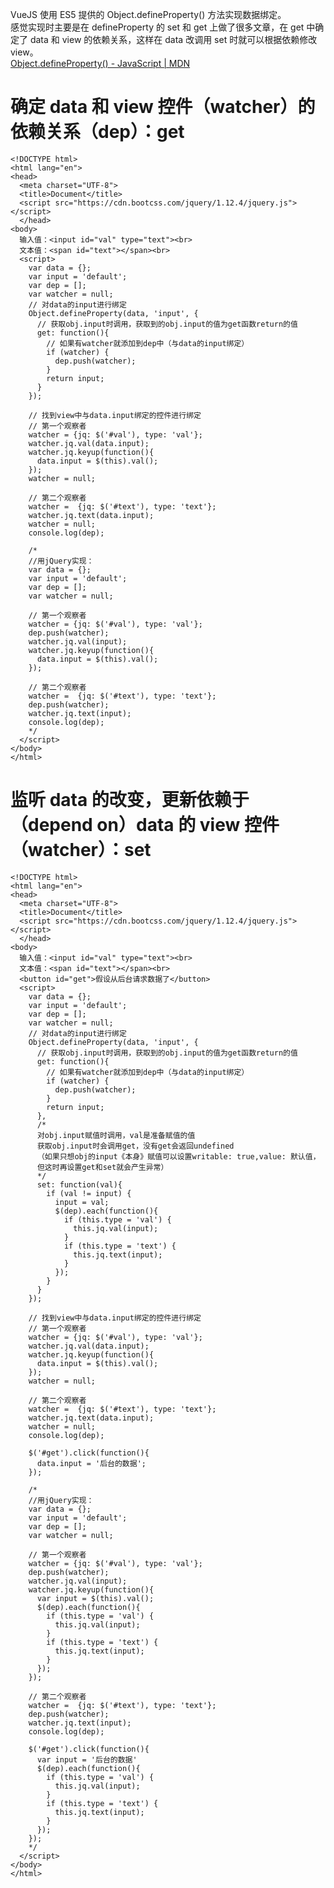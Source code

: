 VueJS 使用 ES5 提供的 Object.defineProperty() 方法实现数据绑定。  
感觉实现时主要是在 defineProperty 的 set 和 get 上做了很多文章，在 get 中确定了 data 和 view 的依赖关系，这样在 data 改调用 set 时就可以根据依赖修改 view。  
[Object.defineProperty() - JavaScript | MDN](https://developer.mozilla.org/zh-CN/docs/Web/JavaScript/Reference/Global_Objects/Object/defineProperty)

# 确定 data 和 view 控件（watcher）的依赖关系（dep）：get

    <!DOCTYPE html>
    <html lang="en">
    <head>
      <meta charset="UTF-8">
      <title>Document</title>
      <script src="https://cdn.bootcss.com/jquery/1.12.4/jquery.js"></script>
      </head>
    <body>
      输入值：<input id="val" type="text"><br>
      文本值：<span id="text"></span><br>
      <script>
        var data = {};
        var input = 'default';
        var dep = [];
        var watcher = null;
        // 对data的input进行绑定
        Object.defineProperty(data, 'input', {
          // 获取obj.input时调用，获取到的obj.input的值为get函数return的值
          get: function(){
            // 如果有watcher就添加到dep中（与data的input绑定）
            if (watcher) {
              dep.push(watcher);
            }
            return input;
          }
        });

        // 找到view中与data.input绑定的控件进行绑定
        // 第一个观察者
        watcher = {jq: $('#val'), type: 'val'};
        watcher.jq.val(data.input);
        watcher.jq.keyup(function(){    
          data.input = $(this).val();
        });
        watcher = null;
        
        // 第二个观察者
        watcher =  {jq: $('#text'), type: 'text'};
        watcher.jq.text(data.input);
        watcher = null;
        console.log(dep);

        /*
        //用jQuery实现：
        var data = {};
        var input = 'default';
        var dep = [];
        var watcher = null;
        
        // 第一个观察者
        watcher = {jq: $('#val'), type: 'val'};
        dep.push(watcher);
        watcher.jq.val(input);
        watcher.jq.keyup(function(){    
          data.input = $(this).val();
        });

        // 第二个观察者
        watcher =  {jq: $('#text'), type: 'text'};
        dep.push(watcher);
        watcher.jq.text(input);
        console.log(dep);
        */
      </script>
    </body>
    </html>

# 监听 data 的改变，更新依赖于（depend on）data 的 view 控件（watcher）：set

    <!DOCTYPE html>
    <html lang="en">
    <head>
      <meta charset="UTF-8">
      <title>Document</title>
      <script src="https://cdn.bootcss.com/jquery/1.12.4/jquery.js"></script>
      </head>
    <body>
      输入值：<input id="val" type="text"><br>
      文本值：<span id="text"></span><br>
      <button id="get">假设从后台请求数据了</button>
      <script>
        var data = {};
        var input = 'default';
        var dep = [];
        var watcher = null;
        // 对data的input进行绑定
        Object.defineProperty(data, 'input', {
          // 获取obj.input时调用，获取到的obj.input的值为get函数return的值
          get: function(){
            // 如果有watcher就添加到dep中（与data的input绑定）
            if (watcher) {
              dep.push(watcher);
            }
            return input;
          },
          /* 
          对obj.input赋值时调用，val是准备赋值的值
          获取obj.input时会调用get，没有get会返回undefined
          （如果只想obj的input《本身》赋值可以设置writable: true,value: 默认值，
          但这时再设置get和set就会产生异常）
          */
          set: function(val){
            if (val != input) {
              input = val;
              $(dep).each(function(){
                if (this.type = 'val') {
                  this.jq.val(input);
                }
                if (this.type = 'text') {
                  this.jq.text(input);
                }
              });
            }
          }
        });

        // 找到view中与data.input绑定的控件进行绑定
        // 第一个观察者
        watcher = {jq: $('#val'), type: 'val'};
        watcher.jq.val(data.input);
        watcher.jq.keyup(function(){    
          data.input = $(this).val();
        });
        watcher = null;

        // 第二个观察者
        watcher =  {jq: $('#text'), type: 'text'};
        watcher.jq.text(data.input);
        watcher = null;
        console.log(dep);

        $('#get').click(function(){
          data.input = '后台的数据';
        });

        /*
        //用jQuery实现：
        var data = {};
        var input = 'default';
        var dep = [];
        var watcher = null;
        
        // 第一个观察者
        watcher = {jq: $('#val'), type: 'val'};
        dep.push(watcher);
        watcher.jq.val(input);
        watcher.jq.keyup(function(){
          var input = $(this).val();
          $(dep).each(function(){
            if (this.type = 'val') {
              this.jq.val(input);
            }
            if (this.type = 'text') {
              this.jq.text(input);
            }
          });    
        });

        // 第二个观察者
        watcher =  {jq: $('#text'), type: 'text'};
        dep.push(watcher);
        watcher.jq.text(input);
        console.log(dep);

        $('#get').click(function(){
          var input = '后台的数据'
          $(dep).each(function(){
            if (this.type = 'val') {
              this.jq.val(input);
            }
            if (this.type = 'text') {
              this.jq.text(input);
            }
          });
        });
        */
      </script>
    </body>
    </html>
